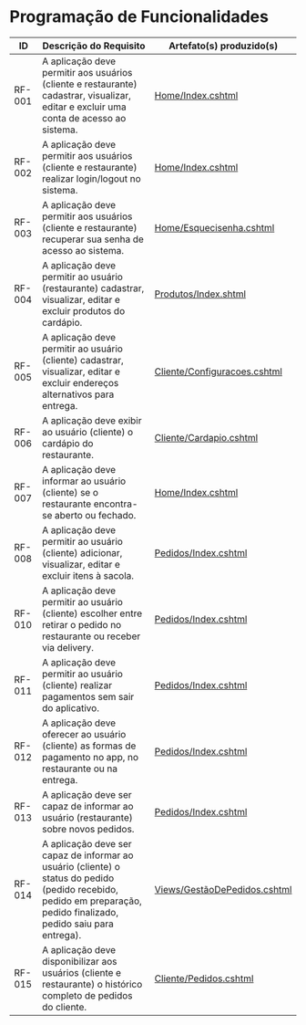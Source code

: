 # Programação de Funcionalidades


|ID    | Descrição do Requisito  | Artefato(s) produzido(s) |
|------|-----------------------------------------|----|
|RF-001|	A aplicação deve permitir aos usuários (cliente e restaurante) cadastrar, visualizar, editar e excluir uma conta de acesso ao sistema.	| [Home/Index.cshtml](https://github.com/ICEI-PUC-Minas-PMV-ADS/pmv-ads-2024-1-e2-proj-int-t3-gourmet-go/tree/main/src/GourmetGo/Views/Home) |
|RF-002|	A aplicação deve permitir aos usuários (cliente e restaurante) realizar login/logout no sistema.	| [Home/Index.cshtml](https://github.com/ICEI-PUC-Minas-PMV-ADS/pmv-ads-2024-1-e2-proj-int-t3-gourmet-go/tree/main/src/GourmetGo/Views/Home) |
|RF-003|	A aplicação deve permitir aos usuários (cliente e restaurante) recuperar sua senha de acesso ao sistema.	| [Home/Esquecisenha.cshtml](https://github.com/ICEI-PUC-Minas-PMV-ADS/pmv-ads-2024-1-e2-proj-int-t3-gourmet-go/tree/main/src/GourmetGo/Views/Home) |
|RF-004|	A aplicação deve permitir ao usuário (restaurante) cadastrar, visualizar, editar e excluir produtos do cardápio.	| [Produtos/Index.shtml](https://github.com/ICEI-PUC-Minas-PMV-ADS/pmv-ads-2024-1-e2-proj-int-t3-gourmet-go/tree/main/src/GourmetGo/Views/Produtos) |
|RF-005|	A aplicação deve permitir ao usuário (cliente) cadastrar, visualizar, editar e excluir endereços alternativos para entrega.	| [Cliente/Configuracoes.cshtml](https://github.com/ICEI-PUC-Minas-PMV-ADS/pmv-ads-2024-1-e2-proj-int-t3-gourmet-go/tree/main/src/GourmetGo/Views/Cliente) |
|RF-006|	A aplicação deve exibir ao usuário (cliente) o cardápio do restaurante.	| [Cliente/Cardapio.cshtml](https://github.com/ICEI-PUC-Minas-PMV-ADS/pmv-ads-2024-1-e2-proj-int-t3-gourmet-go/tree/main/src/GourmetGo/Views/Cliente) |
|RF-007|	A aplicação deve informar ao usuário (cliente) se o restaurante encontra-se aberto ou fechado.	| [Home/Index.cshtml](https://github.com/ICEI-PUC-Minas-PMV-ADS/pmv-ads-2024-1-e2-proj-int-t3-gourmet-go/tree/main/src/GourmetGo/Views/Home)|
|RF-008|	A aplicação deve permitir ao usuário (cliente) adicionar, visualizar, editar e excluir itens à sacola.	| [Pedidos/Index.cshtml](https://github.com/ICEI-PUC-Minas-PMV-ADS/pmv-ads-2024-1-e2-proj-int-t3-gourmet-go/tree/main/src/GourmetGo/Views/Pedidos) |
|RF-010|	A aplicação deve permitir ao usuário (cliente) escolher entre retirar o pedido no restaurante ou receber via delivery.	| [Pedidos/Index.cshtml](https://github.com/ICEI-PUC-Minas-PMV-ADS/pmv-ads-2024-1-e2-proj-int-t3-gourmet-go/tree/main/src/GourmetGo/Views/Pedidos) |
|RF-011|	A aplicação deve permitir ao usuário (cliente) realizar pagamentos sem sair do aplicativo.	| [Pedidos/Index.cshtml](https://github.com/ICEI-PUC-Minas-PMV-ADS/pmv-ads-2024-1-e2-proj-int-t3-gourmet-go/tree/main/src/GourmetGo/Views/Pedidos) |
|RF-012|	A aplicação deve oferecer ao usuário (cliente) as formas de pagamento no app, no restaurante ou na entrega.	| [Pedidos/Index.cshtml](https://github.com/ICEI-PUC-Minas-PMV-ADS/pmv-ads-2024-1-e2-proj-int-t3-gourmet-go/tree/main/src/GourmetGo/Views/Pedidos) |
|RF-013|	A aplicação deve ser capaz de informar ao usuário (restaurante) sobre novos pedidos.	| [Pedidos/Index.cshtml](https://github.com/ICEI-PUC-Minas-PMV-ADS/pmv-ads-2024-1-e2-proj-int-t3-gourmet-go/tree/main/src/GourmetGo/Views/Pedidos) |
|RF-014|	A aplicação deve ser capaz de informar ao usuário (cliente) o status do pedido (pedido recebido, pedido em preparação, pedido finalizado, pedido saiu para entrega).	| [Views/GestãoDePedidos.cshtml](https://github.com/ICEI-PUC-Minas-PMV-ADS/pmv-ads-2024-1-e2-proj-int-t3-gourmet-go/tree/main/src/GourmetGo/Views/GestaoDePedidos) |
|RF-015|	A aplicação deve disponibilizar aos usuários (cliente e restaurante) o histórico completo de pedidos do cliente.	| [Cliente/Pedidos.cshtml](https://github.com/ICEI-PUC-Minas-PMV-ADS/pmv-ads-2024-1-e2-proj-int-t3-gourmet-go/tree/main/src/GourmetGo/Views/Cliente) |
